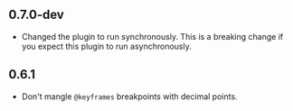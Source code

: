## 0.7.0-dev

* Changed the plugin to run synchronously. This is a breaking change if you
expect this plugin to run asynchronously.


## 0.6.1

* Don't mangle `@keyframes` breakpoints with decimal points.
